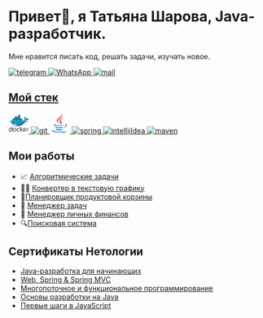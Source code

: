 # Привет👋, я Татьяна Шарова, Java-разработчик.
Мне нравится писать код, решать задачи, изучать новое. 
<p align="left"> <a href=https://t.me/TatyanaSh1107> <img src="https://github.com/TatianaShV/TatianaShV/blob/main/pictures/telegram_logo_icon_134592.png" alt="telegram" width="40" height="40"/> </a>  <a href=https://api.whatsapp.com/send?phone=79522340375> <img src="https://github.com/TatianaShV/TatianaShV/blob/main/pictures/Whatsapp-Icon_33936.png" alt="WhatsApp" width="40" height="40"/> </a> <a href="mailto:t.sharova260418@gmail.com"> <img src="https://github.com/TatianaShV/TatianaShV/blob/main/pictures/Mail_31108.png" alt="mail" width="40" height="40"> </p>


## Мой стек

<p align="left"> <a href="https://www.docker.com/" target="_blank" rel="noreferrer"> <img src="https://raw.githubusercontent.com/devicons/devicon/master/icons/docker/docker-original-wordmark.svg" alt="docker" width="40" height="40"/> </a> <a href="https://git-scm.com/" target="_blank" rel="noreferrer"> <img src="https://www.vectorlogo.zone/logos/git-scm/git-scm-icon.svg" alt="git" width="40" height="40"/> </a> <a href="https://www.java.com" target="_blank" rel="noreferrer"> <img src="https://raw.githubusercontent.com/devicons/devicon/master/icons/java/java-original.svg" alt="java" width="40" height="40"/> </a> <a href="https://spring.io/" target="_blank" rel="noreferrer"> <img src="https://www.vectorlogo.zone/logos/springio/springio-icon.svg" alt="spring" width="40" height="40"/> </a> <a href="https://www.jetbrains.com/ru-ru/idea/"> <img src="https://github.com/TatianaShV/TatianaShV/blob/main/pictures/intellij_macos_bigsur_icon_190061.png" alt="intellijIdea" width="40" height="40"/> </a>
   <a href="https://maven.apache.org/" target="_blank" rel="noreferrer"> <img src="https://github.com/TatianaShV/TatianaShV/blob/main/pictures/Maven-Icono-www.Jarroba.com_.png" alt="maven" width="40" height="40"/> </a></p>

## Мои работы
* 📈 [Алгоритмические задачи]()
* 🐱‍💻 [Конвертер в текстовую графику](https://github.com/TatianaShV/Converter.git)
* 🛒[Планировщик продуктовой корзины](https://github.com/TatianaShV/Basket.git)
* 📑 [Менеджер задач](https://github.com/TatianaShV/ManagerOfTasks.git)
* 💸 [Менеджер личных финансов](https://github.com/TatianaShV/ManagerOfFinances.git)
* 🔍[Поисковая система](https://github.com/TatianaShV/pcs-final-diplom.git)
 
## Сертификаты Нетологии
* [Java-разработка для начинающих](https://github.com/TatianaShV/TatianaShV/blob/main/сertificates/certificate1.pdf)
* [Web, Spring & Spring MVC](https://github.com/TatianaShV/TatianaShV/blob/main/сertificates/certificate3.pdf)
* [Многопоточное и функциональное программирование](https://github.com/TatianaShV/TatianaShV/blob/main/сertificates/certificate2.pdf)
* [Основы разработки на Java](https://github.com/TatianaShV/TatianaShV/blob/main/сertificates/certificate4.pdf)
* [Первые шаги в JavaScript](https://github.com/TatianaShV/TatianaShV/blob/main/сertificates/certificatejs.pdf)
